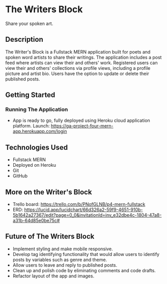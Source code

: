 # The Writers Block

Share your spoken art. 

## Description

The Writer's Block is a Fullstack MERN application built for poets and spoken word artists to share their writings. The application includes a post feed where artists can view their and others' work. Registered users can view their and others' collections via profile views, including a profile picture and artist bio. Users have the option to update or delete their published posts. 

## Getting Started

### Running The Application

* App is ready to go, fully deployed using Heroku cloud application platform. Launch: https://ga-project-four-mern-app.herokuapp.com/login

## Technologies Used
* Fullstack MERN
* Deployed on Heroku
* Git
* GitHub

## More on the Writer's Block
* Trello board: https://trello.com/b/PNofGLNB/p4-mern-fullstack
* ERD: https://lucid.app/lucidchart/66d326a2-59f9-4651-910b-5b1642a27367/edit?page=0_0&invitationId=inv_e32dbe4c-1804-47a8-a31b-64d85e0be75c#


## Future of The Writers Block

* Implement styling and make mobile responsive. 
* Develop tag identifying functionality that would allow users to identify posts by variables such as genre and theme.
* Allow users to leave and reply to published posts. 
* Clean up and polish code by eliminating comments and code drafts.
* Refactor layout of the app and images. 

